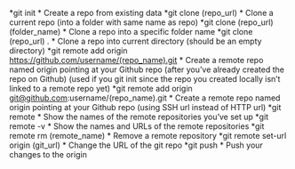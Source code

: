 *git init	*
Create a repo from existing data
*git clone (repo_url)	*
Clone a current repo (into a folder with same name as repo)
*git clone (repo_url) (folder_name)	*
Clone a repo into a specific folder name
*git clone (repo_url) .	*
Clone a repo into current directory (should be an empty directory)
*git remote add origin https://github.com/username/(repo_name).git	*
Create a remote repo named origin pointing at your Github repo (after you’ve already created the repo on Github) (used if you git init since the repo you created locally isn’t linked to a remote repo yet)
*git remote add origin git@github.com:username/(repo_name).git	*
Create a remote repo named origin pointing at your Github repo (using SSH url instead of HTTP url)
*git remote	*
Show the names of the remote repositories you’ve set up
*git remote -v	*
Show the names and URLs of the remote repositories
*git remote rm (remote_name)	*
Remove a remote repository
*git remote set-url origin (git_url)	*
Change the URL of the git repo
*git push	*
Push your changes to the origin